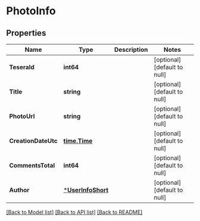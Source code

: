 # PhotoInfo

## Properties
Name | Type | Description | Notes
------------ | ------------- | ------------- | -------------
**TeseraId** | **int64** |  | [optional] [default to null]
**Title** | **string** |  | [optional] [default to null]
**PhotoUrl** | **string** |  | [optional] [default to null]
**CreationDateUtc** | [**time.Time**](time.Time.md) |  | [optional] [default to null]
**CommentsTotal** | **int64** |  | [optional] [default to null]
**Author** | [***UserInfoShort**](UserInfoShort.md) |  | [optional] [default to null]

[[Back to Model list]](../README.md#documentation-for-models) [[Back to API list]](../README.md#documentation-for-api-endpoints) [[Back to README]](../README.md)


